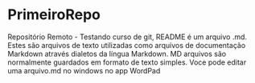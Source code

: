 # PrimeiroRepo
Repositório Remoto - Testando curso de git, 
README é um arquivo .md. Estes são arquivos de texto utilizadas como arquivos de documentação Markdown através dialetos da língua Markdown. MD arquivos são normalmente guardados em formato de texto simples.
Voce pode editar uma arquivo.md no windows no app WordPad
